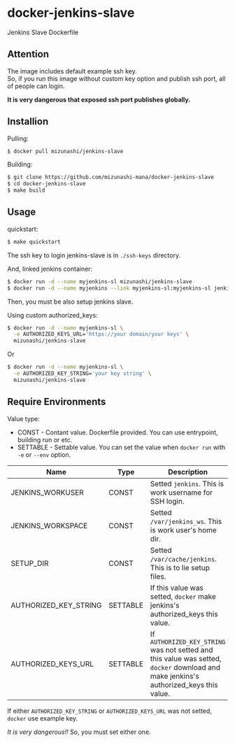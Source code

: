 # docker-jenkins-slave

Jenkins Slave Dockerfile

## Attention

The image includes default example ssh key.  
So, if you run this image without custom key option and publish ssh port, all of people can login.

**It is very dangerous that exposed ssh port publishes globally.**

## Installion

Pulling:

```bash
$ docker pull mizunashi/jenkins-slave
```

Building:

```bash
$ git clone https://github.com/mizunashi-mana/docker-jenkins-slave
$ cd docker-jenkins-slave
$ make build
```

## Usage

quickstart:

```bash
$ make quickstart
```

The ssh key to login jenkins-slave is in `./ssh-keys` directory.

And, linked jenkins container:

```bash
$ docker run -d --name myjenkins-sl mizunashi/jenkins-slave
$ docker run -d --name myjenkins --link myjenkins-sl:myjenkins-sl jenkins
```

Then, you must be also setup jenkins slave.

Using custom authorized_keys:

```bash
$ docker run -d --name myjenkins-sl \
  -e AUTHORIZED_KEYS_URL='https://your domain/your keys' \
  mizunashi/jenkins-slave
```

Or

```bash
$ docker run -d --name myjenkins-sl \
  -e AUTHORIZED_KEY_STRING='your key string' \
  mizunashi/jenkins-slave
```

## Require Environments

Value type:
 * CONST - Contant value.  Dockerfile provided.  You can use entrypoint, building run or etc.
 * SETTABLE - Settable value.  You can set the value when `docker run` with `-e` or `--env` option.

| Name                  | Type     | Description |
|-----------------------|----------|-------------|
| JENKINS_WORKUSER      | CONST    | Setted `jenkins`. This is work username for SSH login. |
| JENKINS_WORKSPACE     | CONST    | Setted `/var/jenkins_ws`. This is work user's home dir. |
| SETUP_DIR             | CONST    | Setted `/var/cache/jenkins`. This is to lie setup files. |
| AUTHORIZED_KEY_STRING | SETTABLE | If this value was setted, `docker` make jenkins's authorized_keys this value. |
| AUTHORIZED_KEYS_URL   | SETTABLE | If `AUTHORIZED_KEY_STRING` was not setted and this value was setted, `docker` download and make jenkins's authorized_keys this value. |

If either `AUTHORIZED_KEY_STRING` or `AUTHORIZED_KEYS_URL` was not setted, `docker` use example key.

*It is very dangerous!!*  So, you must set either one.
